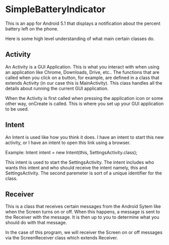 SimpleBatteryIndicator
======================

This is an app for Android 5.1 that displays a notification about the percent battery left on the phone.

Here is some high level understanding of what main certain classes do.

Activity
--------

An Activity is a GUI Application. This is what you interact with when using an application like Chrome, Downloads, Drive, etc.. The functions that are called when you click on a button, for example, are defined in a class that extends Activity (in our case this is MainActivity). This class handles all the details about running the current GUI application.

When the Activity is first called when pressing the application icon or some other way, onCreate is called. This is where you set up your GUI application to be used.

Intent
------

An Intent is used like how you think it does. I have an intent to start this new activity, or I have an intent to open this link using a browser.

Example:
	Intent intent = new Intent(this, SettingsActivity.class);

This intent is used to start the SettingsActivity. The intent includes who wants this intent and who should receive the intent namely, this and SettingsActivity. The second paremeter is sort of a unique identifier for the class.

Receiver
--------

This is a class that receives certain messages from the Android Sytem like when the Screen turns on or off. When this happens, a message is sent to the Receiver with the message. It is then up to you to determine what you should do with that message.

In the case of this program, we will receiver the Screen on or off messages via the ScreenReceiver class which extends Receiver.


